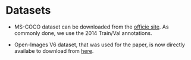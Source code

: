 # Datasets

- MS-COCO dataset can be downloaded from the [officie site](https://cocodataset.org/#download). As commonly done, we use the 2014 Train/Val annotations.

- Open-Images V6 dataset, that was used for the paper, is now directly availabe to download from [here](https://github.com/Alibaba-MIIL/PartialLabelingCSL/blob/main/OpenImages.md). 
